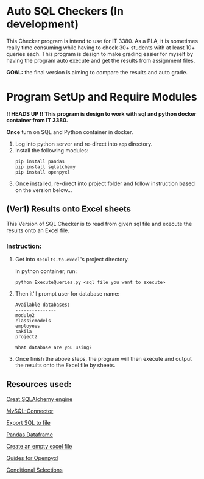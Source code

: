# Auto SQL Checkers (In development)

This Checker program is intend to use for IT 3380. As a PLA, it is sometimes really time consuming while having to check 30+ students with at least 10+ queries each. This program is design to make grading easier for myself by having the program auto execute and get the results from assignment files.

**GOAL:** the final version is aiming to compare the results and auto grade.

# Program SetUp and Require Modules

**!! HEADS UP !! This program is design to work with sql and python docker container from IT 3380.**

**Once** turn on SQL and Python container in docker.

1. Log into python server and re-direct into `app` directory.
2. Install the following modules:
   ```
   pip install pandas
   pip install sqlalchemy
   pip install openpyxl
   ```
3. Once installed, re-direct into project folder and follow instruction based on the version below...

## **(Ver1) Results onto Excel sheets**

This Version of SQL Checker is to read from given sql file and execute the results onto an Excel file.

### **Instruction:**

1. Get into `Results-to-excel`'s project directory.

   In python container, run:

   ```
   python ExecuteQueries.py <sql file you want to execute>
   ```

2. Then it'll prompt user for database name:

   ```
   Available databases:
   ---------------
   module2
   classicmodels
   employees
   sakila
   project2

   What database are you using?
   ```

3. Once finish the above steps, the program will then execute and output the results onto the Excel file by sheets.

## Resources used:

[Creat SQLAlchemy engine](https://hackersandslackers.com/python-database-management-sqlalchemy/#:~:text=Database%20Connection%20URIs)

[MySQL-Connector](https://docs.sqlalchemy.org/en/20/dialects/mysql.html#module-sqlalchemy.dialects.mysql.mysqlconnector)

[Export SQL to file](https://datatofish.com/export-sql-table-to-csv-python/)

[Pandas Dataframe](https://www.freecodecamp.org/news/connect-python-with-sql/#:~:text=Formatting%20Output%20into%20a%20pandas%20DataFrame)

[Create an empty excel file](https://www.tutorialspoint.com/How-to-create-an-empty-file-using-Python)

[Guides for Openpyxl](https://realpython.com/openpyxl-excel-spreadsheets-python/)

[Conditional Selections](https://youtu.be/SF4BNTOSC7s?t=178)

